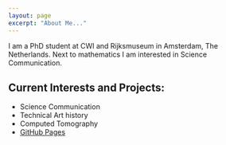 ```yaml
---
layout: page
excerpt: "About Me..."
---
```


I am a PhD student at CWI and Rijksmuseum in Amsterdam, The Netherlands. Next to mathematics I am interested in Science Communication. 

## Current Interests and Projects:

- Science Communication
- Technical Art history
- Computed Tomography
- [GitHub Pages](http://fgbos.github.io)
